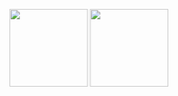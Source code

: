 <a><img height="137px" src="https://github-readme-stats.vercel.app/api?username=marcostom32&show_icons=true&theme=dark" /><!-- wi*quL3fcV -->
<img height="137px" src="https://github-readme-stats.vercel.app/api/top-langs/?username=marcostom32&layout=compact&show_icons=true&theme=dark" /></a>
